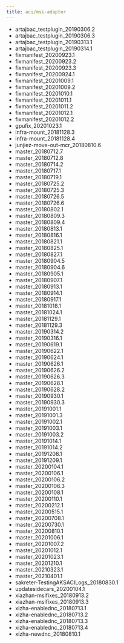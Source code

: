 ```yaml
---
title: aci/msi-adapter
---
```

- artajbac_testplugin_20190306.2
- artajbac_testplugin_20190306.3
- artajbac_testplugin_20190313.1
- artajbac_testplugin_20190314.1
- fixmanifest_20200923.1
- fixmanifest_20200923.2
- fixmanifest_20200923.3
- fixmanifest_20200924.1
- fixmanifest_20201009.1
- fixmanifest_20201009.2
- fixmanifest_20201010.1
- fixmanifest_20201011.1
- fixmanifest_20201011.2
- fixmanifest_20201012.1
- fixmanifest_20201012.2
- gpufix_20201023.1
- infra-mount_20181128.3
- infra-mount_20181128.4
- junjiez-move-out-mcr_20180810.6
- master_20180712.7
- master_20180712.8
- master_20180714.2
- master_20180717.1
- master_20180719.1
- master_20180725.2
- master_20180725.3
- master_20180726.5
- master_20180726.6
- master_20180802.1
- master_20180809.3
- master_20180809.4
- master_20180813.1
- master_20180816.1
- master_20180821.1
- master_20180825.1
- master_20180827.1
- master_20180904.5
- master_20180904.6
- master_20180905.1
- master_20180907.1
- master_20180913.1
- master_20180914.1
- master_20180917.1
- master_20181018.1
- master_20181024.1
- master_20181129.1
- master_20181129.3
- master_20190314.2
- master_20190316.1
- master_20190619.1
- master_20190622.1
- master_20190624.1
- master_20190626.1
- master_20190626.2
- master_20190626.3
- master_20190628.1
- master_20190628.2
- master_20190930.1
- master_20190930.3
- master_20191001.1
- master_20191001.3
- master_20191002.1
- master_20191003.1
- master_20191003.2
- master_20191014.1
- master_20191014.2
- master_20191208.1
- master_20191209.1
- master_20200104.1
- master_20200106.1
- master_20200106.2
- master_20200106.3
- master_20200108.1
- master_20200110.1
- master_20200212.1
- master_20200515.1
- master_20200708.1
- master_20200730.1
- master_20200810.1
- master_20201006.1
- master_20201007.2
- master_20201012.1
- master_20201023.1
- master_20201210.1
- master_20210323.1
- master_20210401.1
- sakreter-TestingAKSACILogs_20180830.1
- updatesidecars_20200104.1
- xiazhan-msifixes_20180913.2
- xiazhan-msifixes_20180913.3
- xizha-enablednc_20180713.1
- xizha-enablednc_20180713.2
- xizha-enablednc_20180713.3
- xizha-enablednc_20180713.4
- xizha-newdnc_20180810.1
